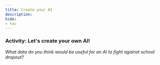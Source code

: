 ```yaml
---
title: Create your AI
description:
hide:
- toc
---
```


### Activity: Let's create your own AI!

_What data do you think would be useful for an AI to fight against school dropout?_
